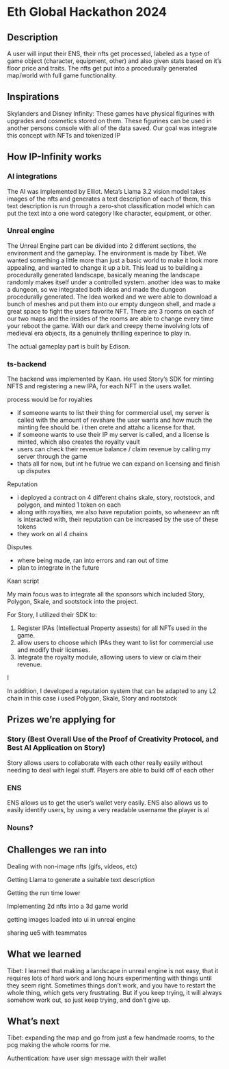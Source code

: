 # Eth Global Hackathon 2024

## Description

A user will input their ENS, their nfts get processed, labeled as a type of game object (character, equipment, other) and also given stats based on it’s floor price and traits. The nfts get put into a procedurally generated map/world with full game functionality.

## Inspirations

Skylanders and Disney Infinity: These games have physical figurines with upgrades and cosmetics stored on them. These figurines can be used in another persons console with all of the data saved.
Our goal was integrate this concept with NFTs and tokenized IP

## How IP-Infinity works

### AI integrations

The AI was implemented by Elliot. Meta’s Llama 3.2 vision model takes images of the nfts and generates a text description of each of them, this text description is run through a zero-shot classification model which can put the text into a one word category like character, equipment, or other.

### Unreal engine

The Unreal Engine part can be divided into 2 different sections, the environment and the gameplay. The environment is made by Tibet. We wanted something a little more than just a basic world to make it look more appealing, and wanted to change it up a bit. This lead us to building a procedurally generated landscape, basically meaning the landscape randomly makes itself under a controlled system. another idea was to make a dungeon, so we integrated both ideas and made the dungeon procedurally generated. The Idea worked and we were able to download a bunch of meshes and put them into our empty dungeon shell, and made a great space to fight the users favorite NFT. There are 3 rooms on each of our two maps and the insides of the rooms are able to change every time your reboot the game. With our dark and creepy theme involving lots of medieval era objects, its a genuinely thrilling experince to play in.

The actual gameplay part is built by Edison.

### ts-backend

The backend was implemented by Kaan. He used Story’s SDK for minting NFTS and registering a new IPA, for each NFT in the users wallet.

process would be for royalties

- if someone wants to list their thing for commercial usel, my server is called with the amount of revshare the user wants and how much the minting fee should be. i then crete and attahc a license for that.
- if someone wants to use their IP my server is called, and a license is minted, which also creates the royalty vault
- users can check their revenue balance / claim revenue by calling my server through the game
- thats all for now, but int he futrue we can expand on licensing and finish up disputes

Reputation

- i deployed a contract on 4 different chains skale, story, rootstock, and polygon, and minted 1 token on each
- along with royalties, we also have reputation points, so wheneevr an nft is interacted with, their reputation can be increased by the use of these tokens
- they work on all 4 chains

Disputes 

- where being made, ran into errors and ran out of time
- plan to integrate in the future

Kaan script

My main focus was to  integrate all the sponsors which included Story, Polygon, Skale, and sootstock into the project.

 For Story, I utilized their SDK to:

1. Register IPAs (Intellectual Property assests) for all NFTs used in the game.
2. allow users to choose which IPAs they want to list for commercial use and modify their licenses.
3. Integrate the royalty module, allowing users to view or claim their revenue.

I

In addition, I developed a reputation system that can be adapted to any L2 chain in this case i used Polygon, Skale, Story and rootstock

### 

## Prizes we’re applying for

### Story (Best Overall Use of the Proof of Creativity Protocol, and Best AI Application on Story)

Story allows users to collaborate with each other really easily without needing to deal with legal stuff. Players are able to build off of each other 

### ENS

ENS allows us to get the user’s wallet very easily. ENS also allows us to easily identify users, by using a very readable username the player is al

### Nouns?

## Challenges we ran into

Dealing with non-image nfts (gifs, videos, etc)

Getting Llama to generate a suitable text description

Getting the run time lower

Implementing 2d nfts into a 3d game world

getting images loaded into ui in unreal engine

sharing ue5 with teammates

## What we learned

Tibet: I learned that making a landscape in unreal engine is not easy, that it requires lots of hard work and long hours experimenting with things until they seem right. Sometimes things don’t work, and you have to restart the whole thing, which gets very frustrating. But if you keep trying, it will always somehow work out, so just keep trying, and don’t give up.

## What’s next

Tibet: expanding the map and go from just a few handmade rooms, to the pcg making the whole rooms for me.

Authentication: have user sign message with their wallet
